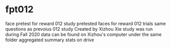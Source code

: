 # fpt012
face pretest for reward 012 study
pretested faces for reward 012 trials
same questions as prevoius 012 study
Created by Xizhou Xie
study was run during Fall 2020
data can be found on Xizhou's computer under the same folder
aggregated summary stats on drive

